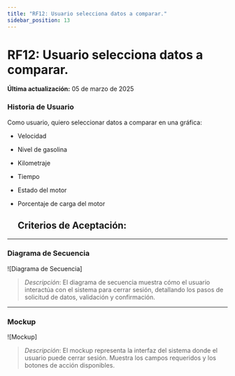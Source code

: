 ```yaml
---
title: "RF12: Usuario selecciona datos a comparar."  
sidebar_position: 13
---
```


# RF12: Usuario selecciona datos a comparar.

**Última actualización:** 05 de marzo de 2025

### Historia de Usuario

Como usuario, quiero seleccionar datos a comparar en una gráfica:
- Velocidad
- Nivel de gasolina
- Kilometraje
- Tiempo
- Estado del motor
- Porcentaje de carga del motor

  **Criterios de Aceptación:**
  - 

---

### Diagrama de Secuencia

![Diagrama de Secuencia] 

> *Descripción*: El diagrama de secuencia muestra cómo el usuario interactúa con el sistema para cerrar sesión, detallando los pasos de solicitud de datos, validación y confirmación.

---

### Mockup

![Mockup]

> *Descripción*: El mockup representa la interfaz del sistema donde el usuario puede cerrar sesión. Muestra los campos requeridos y los botones de acción disponibles.
